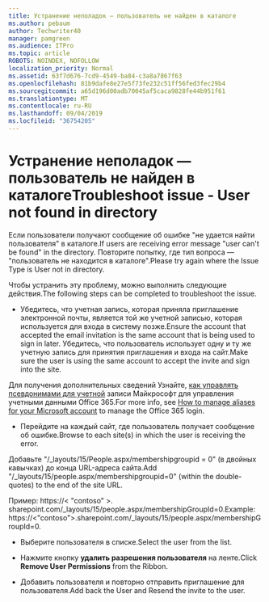 ```yaml
---
title: Устранение неполадок — пользователь не найден в каталоге
ms.author: pebaum
author: Techwriter40
manager: pamgreen
ms.audience: ITPro
ms.topic: article
ROBOTS: NOINDEX, NOFOLLOW
localization_priority: Normal
ms.assetid: 63f7d676-7cd9-4549-ba84-c3a8a7867f63
ms.openlocfilehash: 81b9dafe8e27e5f73fe232c51ff56fed3fec29b4
ms.sourcegitcommit: a65d196d00adb70045af5caca9828fe44b951f61
ms.translationtype: MT
ms.contentlocale: ru-RU
ms.lasthandoff: 09/04/2019
ms.locfileid: "36754205"
---
```

# <a name="troubleshoot-issue---user-not-found-in-directory"></a><span data-ttu-id="390d2-102">Устранение неполадок — пользователь не найден в каталоге</span><span class="sxs-lookup"><span data-stu-id="390d2-102">Troubleshoot issue - User not found in directory</span></span>

<span data-ttu-id="390d2-103">Если пользователи получают сообщение об ошибке "не удается найти пользователя" в каталоге.</span><span class="sxs-lookup"><span data-stu-id="390d2-103">If users are receiving error message "user can't be found" in the directory.</span></span> <span data-ttu-id="390d2-104">Повторите попытку, где тип вопроса — "пользователь не находится в каталоге".</span><span class="sxs-lookup"><span data-stu-id="390d2-104">Please try again where the Issue Type is User not in directory.</span></span>

<span data-ttu-id="390d2-105">Чтобы устранить эту проблему, можно выполнить следующие действия.</span><span class="sxs-lookup"><span data-stu-id="390d2-105">The following steps can be completed to troubleshoot the issue.</span></span>

- <span data-ttu-id="390d2-106">Убедитесь, что учетная запись, которая приняла приглашение электронной почты, является той же учетной записью, которая используется для входа в систему позже.</span><span class="sxs-lookup"><span data-stu-id="390d2-106">Ensure the account that accepted the email invitation is the same account that is being used to sign in later.</span></span> <span data-ttu-id="390d2-107">Убедитесь, что пользователь использует одну и ту же учетную запись для принятия приглашения и входа на сайт.</span><span class="sxs-lookup"><span data-stu-id="390d2-107">Make sure the user is using the same account to accept the invite and sign into the site.</span></span> 

<span data-ttu-id="390d2-108">Для получения дополнительных сведений Узнайте, [как управлять псевдонимами для учетной</a> записи Майкрософт для управления учетными данными Office 365](https://support.microsoft.com/help/12407/microsoft-account-how-to-manage-aliases).</span><span class="sxs-lookup"><span data-stu-id="390d2-108">For more info, see [How to manage aliases for your Microsoft account</a> to manage the Office 365 login](https://support.microsoft.com/help/12407/microsoft-account-how-to-manage-aliases).</span></span> 

- <span data-ttu-id="390d2-109">Перейдите на каждый сайт, где пользователь получает сообщение об ошибке.</span><span class="sxs-lookup"><span data-stu-id="390d2-109">Browse to each site(s) in which the user is receiving the error.</span></span> 

<span data-ttu-id="390d2-110">Добавьте "/_layouts/15/People.aspx/membershipgroupid = 0" (в двойных кавычках) до конца URL-адреса сайта.</span><span class="sxs-lookup"><span data-stu-id="390d2-110">Add "/_layouts/15/people.aspx/membershipgroupid=0" (within the double-quotes) to the end of the site URL.</span></span> 

<span data-ttu-id="390d2-111">Пример: https://< "contoso" >. sharepoint.com/_layouts/15/people.aspx/membershipGroupId=0.</span><span class="sxs-lookup"><span data-stu-id="390d2-111">Example: https://<"contoso">.sharepoint.com/_layouts/15/people.aspx/membershipGroupId=0.</span></span>

- <span data-ttu-id="390d2-112">Выберите пользователя в списке.</span><span class="sxs-lookup"><span data-stu-id="390d2-112">Select the user from the list.</span></span>

- <span data-ttu-id="390d2-113">Нажмите кнопку **удалить разрешения пользователя** на ленте.</span><span class="sxs-lookup"><span data-stu-id="390d2-113">Click **Remove User Permissions** from the Ribbon.</span></span> 
-  <span data-ttu-id="390d2-114">Добавить пользователя и повторно отправить приглашение для пользователя.</span><span class="sxs-lookup"><span data-stu-id="390d2-114">Add back the User and Resend the invite to the user.</span></span>

